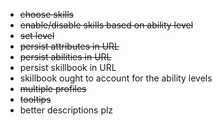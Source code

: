 - ~~choose skills~~
- ~~enable/disable skills based on ability level~~
- ~~set level~~
- ~~persist attributes in URL~~
- ~~persist abilities in URL~~
- persist skillbook in URL
- skillbook ought to account for the ability levels
- ~~multiple profiles~~
- ~~tooltips~~
- better descriptions plz